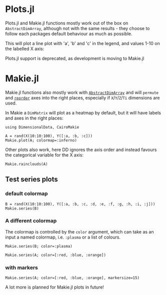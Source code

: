# Plots.jl

Plots.jl and Makie.jl functions mostly work out of the box on `AbstractDimArray`,
although not with the same results - they choose to follow each packages default
behaviour as much as possible.

This will plot a line plot with 'a', 'b' and 'c' in the legend,
and values 1-10 on the labelled X axis:


Plots.jl support is deprecated, as development is moving to Makie.jl


# Makie.jl

Makie.jl functions also mostly work with [`AbstractDimArray`](@ref) and will `permute` and
[`reorder`](@ref) axes into the right places, especially if `X`/`Y`/`Z`/`Ti` dimensions are used.

In Makie a `DimMatrix` will plot as a heatmap by default, but it will have labels
and axes in the right places:

```@example Makie
using DimensionalData, CairoMakie

A = rand(X(10:10:100), Y([:a, :b, :c]))
Makie.plot(A; colormap=:inferno)
```

Other plots also work, here DD ignores the axis order and instead
favours the categorical variable for the X axis:

```@example Makie
Makie.rainclouds(A)
```
## Test series plots

### default colormap
```@example Makie
B = rand(X(10:10:100), Y([:a, :b, :c, :d, :e, :f, :g, :h, :i, :j]))
Makie.series(B)
```
### A different colormap
The colormap is controlled by the `color` argument, which can take as an input
a named colormap, i.e. `:plasma` or a list of colours.

```@example Makie
Makie.series(B; color=:plasma)
```

```@example Makie
Makie.series(A; color=[:red, :blue, :orange])
```
### with markers

```@example Makie
Makie.series(A; color=[:red, :blue, :orange], markersize=15)
```

A lot more is planned for Makie.jl plots in future!
